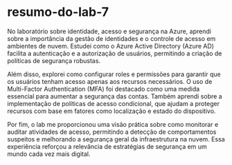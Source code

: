 # resumo-do-lab-7
No laboratório sobre identidade, acesso e segurança na Azure, aprendi sobre a importância da gestão de identidades e o controle de acesso em ambientes de nuvem. Estudei como o Azure Active Directory (Azure AD) facilita a autenticação e a autorização de usuários, permitindo a criação de políticas de segurança robustas.

Além disso, explorei como configurar roles e permissões para garantir que os usuários tenham acesso apenas aos recursos necessários. O uso de Multi-Factor Authentication (MFA) foi destacado como uma medida essencial para aumentar a segurança das contas. Também aprendi sobre a implementação de políticas de acesso condicional, que ajudam a proteger recursos com base em fatores como localização e estado do dispositivo.

Por fim, o lab me proporcionou uma visão prática sobre como monitorar e auditar atividades de acesso, permitindo a detecção de comportamentos suspeitos e melhorando a segurança geral da infraestrutura na nuvem. Essa experiência reforçou a relevância de estratégias de segurança em um mundo cada vez mais digital.
